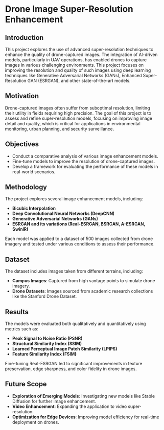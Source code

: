 # Drone Image Super-Resolution Enhancement

## Introduction
This project explores the use of advanced super-resolution techniques to enhance the quality of drone-captured images. The integration of AI-driven models, particularly in UAV operations, has enabled drones to capture images in various challenging environments. This project focuses on improving the resolution and quality of such images using deep learning techniques like Generative Adversarial Networks (GANs), Enhanced Super-Resolution GAN (ESRGAN), and other state-of-the-art models.

## Motivation
Drone-captured images often suffer from suboptimal resolution, limiting their utility in fields requiring high precision. The goal of this project is to assess and refine super-resolution models, focusing on improving image detail and quality, which is critical for applications in environmental monitoring, urban planning, and security surveillance.

## Objectives
- Conduct a comparative analysis of various image enhancement models.
- Fine-tune models to improve the resolution of drone-captured images.
- Develop a framework for evaluating the performance of these models in real-world scenarios.

## Methodology
The project explores several image enhancement models, including:
- **Bicubic Interpolation**
- **Deep Convolutional Neural Networks (DeepCNN)**
- **Generative Adversarial Networks (GANs)**
- **ESRGAN and its variations (Real-ESRGAN, BSRGAN, A-ESRGAN, SwinIR)**

Each model was applied to a dataset of 500 images collected from drone imagery and tested under various conditions to assess their performance.

## Dataset
The dataset includes images taken from different terrains, including:
- **Campus Images**: Captured from high vantage points to simulate drone imagery.
- **Drone Datasets**: Images sourced from academic research collections like the Stanford Drone Dataset.

## Results
The models were evaluated both qualitatively and quantitatively using metrics such as:
- **Peak Signal to Noise Ratio (PSNR)**
- **Structural Similarity Index (SSIM)**
- **Learned Perceptual Image Patch Similarity (LPIPS)**
- **Feature Similarity Index (FSIM)**

Fine-tuning Real-ESRGAN led to significant improvements in texture preservation, edge sharpness, and color fidelity in drone images.

## Future Scope
- **Exploration of Emerging Models**: Investigating new models like Stable Diffusion for further image enhancement.
- **Video Enhancement**: Expanding the application to video super-resolution.
- **Optimization for Edge Devices**: Improving model efficiency for real-time deployment on drones.

